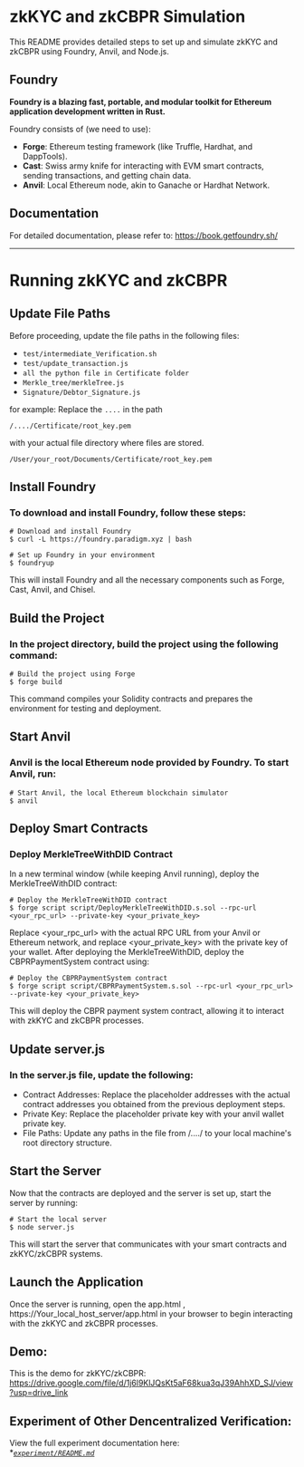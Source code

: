# zkKYC and zkCBPR Simulation

This README provides detailed steps to set up and simulate zkKYC and zkCBPR using Foundry, Anvil, and Node.js.

## Foundry

**Foundry is a blazing fast, portable, and modular toolkit for Ethereum application development written in Rust.**

Foundry consists of (we need to use):

-   **Forge**: Ethereum testing framework (like Truffle, Hardhat, and DappTools).
-   **Cast**: Swiss army knife for interacting with EVM smart contracts, sending transactions, and getting chain data.
-   **Anvil**: Local Ethereum node, akin to Ganache or Hardhat Network.

## Documentation

For detailed documentation, please refer to: https://book.getfoundry.sh/

---

# Running zkKYC and zkCBPR

## Update File Paths

Before proceeding, update the file paths in the following files:

- `test/intermediate_Verification.sh`
- `test/update_transaction.js`
- `all the python file in Certificate folder`
- `Merkle_tree/merkleTree.js`
- `Signature/Debtor_Signature.js`

for example:
Replace the `....` in the path 
```shell
/..../Certificate/root_key.pem
```
with your actual file directory where files are stored.
```shell
/User/your_root/Documents/Certificate/root_key.pem
```
## Install Foundry
### To download and install Foundry, follow these steps:
```shell
# Download and install Foundry
$ curl -L https://foundry.paradigm.xyz | bash

# Set up Foundry in your environment
$ foundryup
```
This will install Foundry and all the necessary components such as Forge, Cast, Anvil, and Chisel.

## Build the Project
### In the project directory, build the project using the following command:
```shell
# Build the project using Forge
$ forge build
```
This command compiles your Solidity contracts and prepares the environment for testing and deployment.

## Start Anvil
### Anvil is the local Ethereum node provided by Foundry. To start Anvil, run:
```shell
# Start Anvil, the local Ethereum blockchain simulator
$ anvil
```
## Deploy Smart Contracts
### Deploy MerkleTreeWithDID Contract
In a new terminal window (while keeping Anvil running), deploy the MerkleTreeWithDID contract:
```shell
# Deploy the MerkleTreeWithDID contract
$ forge script script/DeployMerkleTreeWithDID.s.sol --rpc-url <your_rpc_url> --private-key <your_private_key>
```
Replace <your_rpc_url> with the actual RPC URL from your Anvil or Ethereum network, and replace <your_private_key> with the private key of your wallet.
After deploying the MerkleTreeWithDID, deploy the CBPRPaymentSystem contract using:
```shell
# Deploy the CBPRPaymentSystem contract
$ forge script script/CBPRPaymentSystem.s.sol --rpc-url <your_rpc_url> --private-key <your_private_key>
```
This will deploy the CBPR payment system contract, allowing it to interact with zkKYC and zkCBPR processes.

## Update server.js
### In the server.js file, update the following:
- Contract Addresses: Replace the placeholder addresses with the actual contract addresses you obtained from the previous deployment steps.
- Private Key: Replace the placeholder private key with your anvil wallet private key.
- File Paths: Update any paths in the file from /..../ to your local machine's root directory structure.

## Start the Server
Now that the contracts are deployed and the server is set up, start the server by running:
```shell
# Start the local server
$ node server.js
```
This will start the server that communicates with your smart contracts and zkKYC/zkCBPR systems.

## Launch the Application
Once the server is running, open the app.html , https://Your_local_host_server/app.html in your browser to begin interacting with the zkKYC and zkCBPR processes.

## Demo:
This is the demo for zkKYC/zkCBPR:
https://drive.google.com/file/d/1j6l9KlJQsKt5aF68kua3qJ39AhhXD_SJ/view?usp=drive_link

## Experiment of Other Dencentralized Verification:
View the full experiment documentation here:  
**[`experiment/README.md`]([https://github.com/2281469043/zkKYC_and_zkCBPR/tree/main/Experiment](https://github.com/brains-group/zkKYC_and_zkCBPR/blob/main/Experiment/README.md))*


